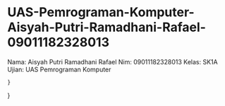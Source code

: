 # UAS-Pemrograman-Komputer-Aisyah-Putri-Ramadhani-Rafael-09011182328013
Nama: Aisyah Putri Ramadhani Rafael
Nim: 09011182328013
Kelas: SK1A
Ujian: UAS Pemrograman Komputer


    

     




   
      

       
      
        
  
  
         
       


  
    }
}

